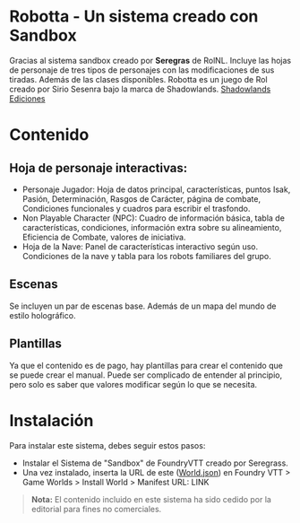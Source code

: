 # Robotta - Un sistema creado con Sandbox

Gracias al sistema sandbox creado por **Seregras** de RolNL. Incluye las hojas de personaje de tres tipos de personajes con las modificaciones de sus tiradas. Además de las clases disponibles.
Robotta es un juego de Rol creado por Sirio Sesenra bajo la marca de Shadowlands.
[Shadowlands Ediciones](http://shadowlands.es/)

# Contenido

## Hoja de personaje interactivas:
- Personaje Jugador: Hoja de datos principal, características, puntos Isak, Pasión, Determinación, Rasgos de Carácter, página de combate, Condiciones funcionales y cuadros para escribir el trasfondo.
- Non Playable Character (NPC): Cuadro de información básica, tabla de características, condiciones, información extra sobre su alineamiento, Eficiencia de Combate, valores de iniciativa.
- Hoja de la Nave: Panel de características interactivo según uso. Condiciones de la nave y tabla para los robots familiares del grupo.

## Escenas

Se incluyen un par de escenas base. Además de un mapa del mundo de estilo holográfico.

## Plantillas

Ya que el contenido es de pago, hay plantillas para crear el contenido que se puede crear el manual. Puede ser complicado de entender al principio, pero solo es saber que valores modificar según lo que se necesita.

# Instalación
Para instalar este sistema, debes seguir estos pasos:
- Instalar el Sistema de "Sandbox" de FoundryVTT creado por Seregrass.
- Una vez instalado, inserta la URL de este ([World.json](https://raw.githubusercontent.com/Top64/robotta-sandbox/main/world.json)) en Foundry VTT > Game Worlds > Install World > Manifest URL: LINK

> **Nota:** El contenido incluido en este sistema ha sido cedido por la editorial para fines no comerciales.
